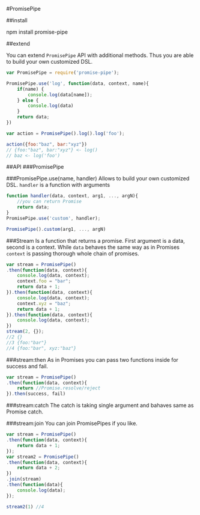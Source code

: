 #PromisePipe

##install

npm install promise-pipe

##extend

You can extend ```PromisePipe``` API with additional methods. Thus you are able to build your own customized DSL.
```javascript
var PromisePipe = require('promise-pipe');

PromisePipe.use('log', function(data, context, name){
	if(name) {
    	console.log(data[name]);
    } else {
    	console.log(data)
    }
    return data;
})

var action = PromisePipe().log().log('foo');

action({foo:"baz", bar:"xyz"})
// {foo:"baz", bar:"xyz"} <- log()
// baz <- log('foo')
```
##API
###PromisePipe

###PromisePipe.use(name, handler)
Allows to build your own customized DSL. ```handler``` is a function with arguments

```javascript
function handler(data, context, arg1, ..., argN){
	//you can return Promise
	return data;
}
PromisePipe.use('custom', handler);

PromisePipe().custom(arg1, ..., argN)
```

###Stream
Is a function that returns a promise. First argument is a data, second is a context. While `data` behaves the same way as in Promises `context` is passing thorough whole chain of promises.

```javascript
var stream = PromisePipe()
.then(function(data, context){
	console.log(data, context);
    context.foo = "bar";
	return data + 1;
}).then(function(data, context){
	console.log(data, context);
    context.xyz = "baz";
	return data + 1;
}).then(function(data, context){
	console.log(data, context);
})
stream(2, {});
//2 {}
//3 {foo:"bar"}
//4 {foo:"bar", xyz:"baz"}
```
###stream:then
As in Promises you can pass two functions inside for success and fail.
```javascript
var stream = PromisePipe()
.then(function(data, context){
	return //Promise.resolve/reject
}).then(success, fail)
```
###stream:catch
The catch is taking single argument and bahaves same as Promise catch.

###stream:join
You can join PromisePipes if you like.

```javascript
var stream = PromisePipe()
.then(function(data, context){
	return data + 1;
});
var stream2 = PromisePipe()
.then(function(data, context){
	return data + 2;
})
.join(stream)
.then(function(data){
	console.log(data);
});

stream2(1) //4
```
